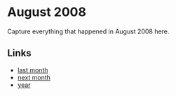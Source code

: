 # August 2008

Capture everything that happened in August 2008 here.

## Links
- [last month](calendar/months/2008-07.md)
- [next month](calendar/months/2008-09.md)
- [year](calendar/years/2008.md)
